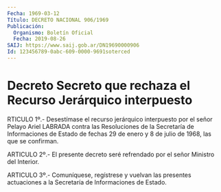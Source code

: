 ```yaml
---
Fecha: 1969-03-12
Título: DECRETO NACIONAL 906/1969
Publicación:
  Organismo: Boletín Oficial
  Fecha: 2019-08-26
SAIJ: https://www.saij.gob.ar/DN19690000906
Id: 123456789-0abc-609-0000-9691soterced
---
```

# Decreto Secreto que rechaza el Recurso Jerárquico interpuesto

<a id="1"></a>
RTICULO 1º.- Desestímase el recurso jerárquico interpuesto por el señor Pelayo Ariel LABRADA contra las Resoluciones de la Secretaría de Informaciones de Estado de fechas 29 de enero y 8 de julio de 1968, las que se confirman.

<a id="2"></a>
ARTICULO 2º.- El presente decreto seré refrendado por el señor Ministro del Interior.

<a id="3"></a>
ARTICULO 3º.- Comuníquese, regístrese y vuelvan las presentes actuaciones a la Secretaría de Informaciones de Estado.